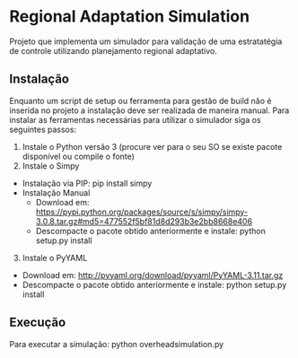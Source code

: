 # Regional Adaptation Simulation

Projeto que implementa um simulador para validação de uma estratatégia de controle utilizando planejamento regional adaptativo.

## Instalação

Enquanto um script de setup ou ferramenta para gestão de build não é inserida no projeto a instalação deve ser realizada de maneira manual. Para instalar as ferramentas necessárias para utilizar o simulador siga os seguintes passos:

1. Instale o Python versão 3 (procure ver para o seu SO se existe pacote disponível ou compile o fonte)
2. Instale o Simpy
  + Instalação via PIP: pip install simpy
  + Instalação Manual
    + Download em: https://pypi.python.org/packages/source/s/simpy/simpy-3.0.8.tar.gz#md5=477552f5bf81d8d293b3e2bb8668e406
    + Descompacte o pacote obtido anteriormente e instale: python setup.py install

3. Instale o PyYAML
  * Download em: http://pyyaml.org/download/pyyaml/PyYAML-3.11.tar.gz
  * Descompacte o pacote obtido anteriormente e instale: python setup.py install

## Execução

Para executar a simulação: python overheadsimulation.py

